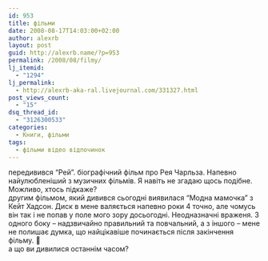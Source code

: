```yaml
---
id: 953
title: фільми
date: 2008-08-17T14:03:00+02:00
author: alexrb
layout: post
guid: http://alexrb.name/?p=953
permalink: /2008/08/filmy/
lj_itemid:
  - "1294"
lj_permalink:
  - http://alexrb-aka-ral.livejournal.com/331327.html
post_views_count:
  - "15"
dsq_thread_id:
  - "3126300533"
categories:
  - Книги, фільми
tags:
  - фільми відео відпочинок
---
```

передивився &#8220;Рей&#8221;. біографічний фільм про Рея Чарльза. Напевно найулюбленіший з музичних фільмів. Я навіть не згадаю щось подібне. Можливо, хтось підкаже?  
другим фільмом, який дивився сьогодні виявилася &#8220;Модна мамочка&#8221; з Кейт Хадсон. Диск в мене валяється напевно роки 4 точно, але чомусь він так і не попав у поле мого зору досьогодні. Неодназначні враженя. З одного боку &#8211; надзвичайно правильний та повчальний, а з іншого &#8211; мене не полишає думка, що найцікавіше починається після закінчення фільму. 🙂  
а що ви дивилися останнім часом?